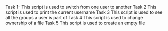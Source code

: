 Task 1- This script is used to switch from one user to another
Task 2 This script is used to print the current username
Task 3 This script is used to see all the groups a user is part of 
Task 4 This script is used to change ownership of a file
Task 5 This script is used to create an empty file
